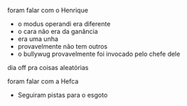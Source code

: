 foram falar com o Henrique
- o modus operandi era diferente
- o cara não era da ganância
- era uma unha
- provavelmente não tem outros
- o bullywug provavelmente foi invocado pelo chefe dele

dia off pra coisas aleatórias

foram falar com a Hefca
- Seguiram pistas para o esgoto
